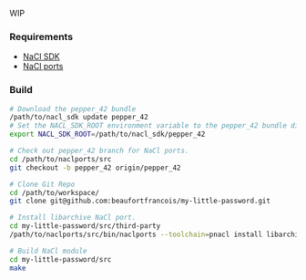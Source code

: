 WIP

### Requirements
- [NaCl SDK](https://developer.chrome.com/native-client/sdk/download)
- [NaCl ports](https://code.google.com/p/naclports)

### Build
```bash
# Download the pepper_42 bundle
/path/to/nacl_sdk update pepper_42
# Set the NACL_SDK_ROOT environment variable to the pepper_42 bundle directory.
export NACL_SDK_ROOT=/path/to/nacl_sdk/pepper_42

# Check out pepper_42 branch for NaCl ports.
cd /path/to/naclports/src
git checkout -b pepper_42 origin/pepper_42

# Clone Git Repo
cd /path/to/workspace/
git clone git@github.com:beaufortfrancois/my-little-password.git

# Install libarchive NaCl port.
cd my-little-password/src/third-party
/path/to/naclports/src/bin/naclports --toolchain=pnacl install libarchive-fork

# Build NaCl module
cd my-little-password/src
make
```
